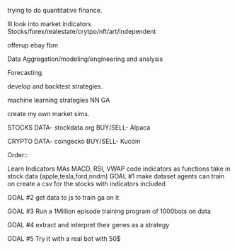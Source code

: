 trying to do quantitative finance. 

Ill look into market indicators
Stocks/forex/realestate/crytpo/nft/art/independent

offerup ebay fbm

Data Aggregation/modeling/engineering and analysis

Forecasting. 

develop and backtest strategies. 

machine learning strategies
NN GA

create my own market sims. 


STOCKS
DATA- stockdata.org
BUY/SELL- Alpaca

CRYPTO
DATA- coingecko
BUY/SELL- Kucoin

Order::

Learn Indicators MAs MACD, RSI, VWAP
code indicators as functions
take in stock data (apple,tesla,ford,nndm)
GOAL #1 make dataset agents can train on
create a csv for the stocks with indicators included 


GOAL #2 get data to js to train ga on it 

GOAL #3 Run a 1Million episode training program of 1000bots on data

GOAL #4 extract and interpret their genes as a strategy

GOAL #5 Try it with a real bot with 50$


